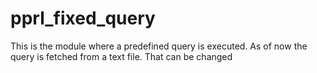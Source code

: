 # pprl_fixed_query
This is the module where a predefined query is executed. As of now the query is fetched from a text file. That can be changed

